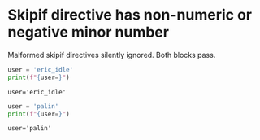 # Skipif directive has non-numeric or negative minor number

Malformed skipif directives silently ignored. Both blocks pass.

<!--phmutest-skipif<3.A-->

```python
user = 'eric_idle'
print(f"{user=}")
```

```
user='eric_idle'
```

<!--phmutest-skipif<3.-1-->

```python
user = 'palin'
print(f"{user=}")
```

```
user='palin'
```
